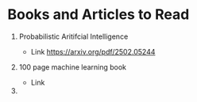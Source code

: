 # Books and Articles to Read

1. Probabilistic Aritifcial Intelligence
    - Link https://arxiv.org/pdf/2502.05244

2. 100 page machine learning book
    - Link

3. 